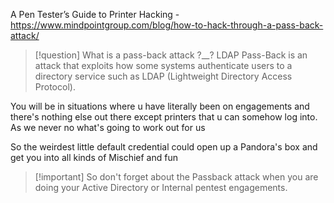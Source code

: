 A Pen Tester’s Guide to Printer Hacking - https://www.mindpointgroup.com/blog/how-to-hack-through-a-pass-back-attack/

>[!question] What is a  pass-back attack ?__?
LDAP Pass-Back is an attack that exploits how some systems authenticate users to a directory service such as LDAP (Lightweight Directory Access Protocol).


You will be in situations where u have literally been on engagements and there's
nothing else out there except printers that u can somehow log into.
As we never no what's going to work out for us 

So the weirdest little default credential could open up a Pandora's  box and
get you into all kinds of Mischief and fun

>[!important] So don't forget about the Passback attack when you are doing your Active Directory or Internal pentest engagements.
